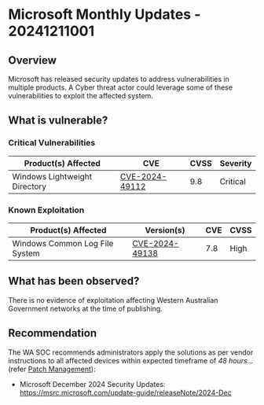# Microsoft Monthly Updates - 20241211001

## Overview

Microsoft has released security updates to address vulnerabilities in multiple products. A Cyber threat actor could leverage some of these vulnerabilities to exploit the affected system.

## What is vulnerable?

### Critical Vulnerabilities

| Product(s) Affected           | CVE                                                               | CVSS | Severity |
| ----------------------------- | ----------------------------------------------------------------- | ---- | -------- |
| Windows Lightweight Directory | [CVE-2024-49112](https://nvd.nist.gov/vuln/detail/CVE-2024-49112) | 9.8  | Critical |

### Known Exploitation

| Product(s) Affected            | Version(s)                                                        | CVE | CVSS |
| ------------------------------ | ----------------------------------------------------------------- | --- | ---- |
| Windows Common Log File System | [CVE-2024-49138](https://nvd.nist.gov/vuln/detail/CVE-2024-49138) | 7.8 | High |

## What has been observed?

There is no evidence of exploitation affecting Western Australian Government networks at the time of publishing.

## Recommendation

The WA SOC recommends administrators apply the solutions as per vendor instructions to all affected devices within expected timeframe of *48 hours...* (refer [Patch Management](../guidelines/patch-management.md)):

- Microsoft December 2024 Security Updates: <https://msrc.microsoft.com/update-guide/releaseNote/2024-Dec>
